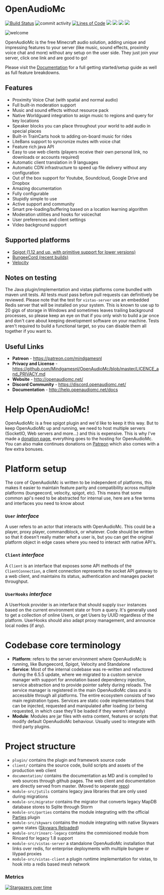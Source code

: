 # OpenAudioMc
[![Build Status](https://travis-ci.org/Mindgamesnl/OpenAudioMc.svg?branch=master)](https://travis-ci.org/Mindgamesnl/OpenAudioMc)
![commit activity](https://img.shields.io/github/commit-activity/4w/mindgamesnl/openaudiomc.svg)
[![Lines of Code](https://img.shields.io/tokei/lines/github/Mindgamesnl/OpenAudioMc)](https://github.com/Mindgamesnl/OpenAudioMc)
[![](https://img.shields.io/github/stars/Mindgamesnl/OpenAudioMc.svg?label=Stars&logo=github)](https://github.com/Mindgamesnl/OpenAudioMc/stargazers)
[![](https://img.shields.io/badge/Paper-1.17.1-brightgreen.svg?colorB=DC3340)](https://papermc.io/downloads)
[![](https://img.shields.io/discord/245497740589662209.svg?color=%237289da&label=Discord&logo=discord&logoColor=%237289da)](https://discord.gg/C4ZZ6u2)
[![](https://img.shields.io/badge/Patreon-Support-orange.svg?logo=Patreon)](https://www.patreon.com/mindgamesnl)

![welcome](https://i.imgur.com/OEvbUQb_d.png?maxwidth=1920&fidelity=grand)

OpenAudioMc is the free Minecraft audio solution, adding unique and impressing features to your server (like music, sound effects, proximity voice chat and more) without any setup on the user side. They just join your server, click one link and are good to go!

Please visit the [Documentation](https://help.openaudiomc.net/docs) for a full getting started/setup guide as well as full feature breakdowns.

## Features
 - Proximity Voice Chat (with spatial and normal audio)
 - Full built-in moderation support
 - Music and sound effects without resource pack
 - Native Worldguard integration to asign music to regions and query for key locations
 - Speaker blocks you can place throughout your world to add audio in special places
 - Built-in TrainCarts hook to adding on-board music for rides
 - LiteBans support to syncronize mutes with voice chat
 - Feature rich java API
 - Easy to use web clients (players receive their own personal link, no downloads or accounts required)
 - Automatic client translation in 9 languages
 - Automatic CDN infrastructure to speed up file delivery without any configuration
 - Out of the box support for Youtube, Soundcloud, Google Drive and Dropbox
 - Amazing documentation
 - Fully configurable
 - Stupidly simple to use
 - Active support and community
 - Smart pre-loading/buffering based on a location learning algorithm
 - Moderation utilities and hooks for voicechat
 - User preferences and client settings
 - Video background support

## Supported platforms
 - [Spigot (1.12 and up, with primitive support for lower versions)](https://www.spigotmc.org/resources/openaudiomc-open-source-audio-client.30691/ "Spigot Plugin Page")
 - [BungeeCord (recent builds)](https://www.spigotmc.org/resources/openaudiomc-open-source-audio-client.30691/ "Spigot Plugin Page")
 - [Velocity](https://www.spigotmc.org/resources/openaudiomc-open-source-audio-client.30691/ "Spigot Plugin Page")

## Notes on testing
The Java plugin/implementation and vistas platforms come bundled with maven unit tests. All tests *must* pass before pull requests can definitively be reviewed.
Please note that the test for `vistas-server` use an embedded Redis server that will be installed on your system. This is known to use up to 20 gigs of storage in Windows and sometimes leaves trailing background processes, so please keep an eye on that if you only wish to build a jar once and don't care about keeping development software on your machine. Tests aren't required to build a functional target, so  you can disable them all together if you want to.

## Useful Links
* **Patreon** - <https://patreon.com/mindgamesnl>
* **Privacy and License** - <https://github.com/Mindgamesnl/OpenAudioMc/blob/master/LICENCE_and_PRIVACY.md>
* **Website** - <http://openaudiomc.net/>
* **Discord Community** - <https://discord.openaudiomc.net/>
* **Documentation** - <http://help.openaudiomc.net/docs>

# Help OpenAudioMc!
OpenAudioMc is a free spigot plugin and we'd like to keep it this way.  But to keep OpenAudioMc up and running, we need to host multiple servers (SocketIO, Web servers and more...) and this is expensive. This is why I've made a [donation page](http://donate.craftmend.com/), everything goes to the hosting for OpenAudioMc. You can also make continues donations on [Patreon](https://patreon.com/mindgamesnl) which also comes with a few extra bonuses.

# Platform setup
The core of OpenAudioMc is written to be independent of platforms, this makes it easier to maintain feature parity and compatibility across multiple platforms (bungeecord, velocity, spigot, etc). This means that some common api's need to be abstracted for internal use, here are a few terms and interfaces you need to know about
### `User` *interface*
A user refers to an actor that interacts with OpenAudioMc. This could be a player, proxy player, commandblock, or whatever. Code should be written so that it doesn't really matter *what* a user is, but you can get the original platform object in edge cases where you need to interact with native API's.
### `Client` *interface*
A `Client` is an interface that exposes some API methods of the `ClientConnection`, a client connection represents the socket API gateway to a web client, and maintains its status, authentication and manages packet throughput.
### `UserHooks` *interface*
A UserHook provider is an interface that should supply `User` instances based on the current environment state or from a query. It's generally used to get a collection of online Users, or get Users by UUID regardless of the platform. UserHooks should also adapt proxy management, and announce local nodes (if any).

# Codebase core terminology
 - **Platform**: refers to the server environment where OpenAudioMc is running, like Bungeecord, Spigot, Velocity and Standalone
 - **Service**: Most of the internal codebase was re-written and refactored during the 6.5.5 update, where we migrated to a custom service manager with support for annotation based dependency injection, service abstraction and to provide pointer safety during reloads.
   The service manager is registered in the main OpenAudioMc class and is accessible through all platforms. The entire ecosystem consists of two main registration types. Services are static code implementations that can be injected, requested and manipulated after loading (or being requested, in which case they’ll be loaded if they weren’t already)
 - **Module**: Modules are jar files with extra content, features or scripts that modify default OpenAudioMc behaviour. Usually used to integrate with third party plugins. 


# Project structure
 - `plugin/` contains the plugin and framework source code
 - `client/` contains the source code, build scripts and assets of the production web client
 - `documentation/` contains the documentation as MD and is compiled to web sources through github pages. The web client and documentation are directly served from master. (Moved to seperate [repo](https://github.com/OpenAudioMc/documentation))
 - `module-src/jutils` contains legacy java libraries that are only used during migrations
 - `module-src/migrator` contains the migrator that converts legacy MapDB database stores to Sqlite through Storm
 - `module-src/parties` contains the module integrating with the official [Parties](https://www.spigotmc.org/resources/parties-an-advanced-parties-manager.3709/) plugin
 - `module-src/skywars` contains the module integrating with native Skywars game states ([Skywars Reloaded](https://github.com/lukasvdgaag/SkyWarsReloaded))
 - `module-src/rinoarc-legacy` contains the commisioned module from Rinoard for legacy 1.8 support
 - `module-src/vistas-server` a standalone OpenAudioMc installation that links over redis, for enterprise deployments with multiple bungee or lilypad proxies
 - `module-src/vistas-client` a plugin runtime implementation for vistas, to hook into a redis based mesh network

### Metrics
[![Stargazers over time](https://starchart.cc/Mindgamesnl/openaudiomc.svg)](https://starchart.cc/Mindgamesnl/openaudiomc)
